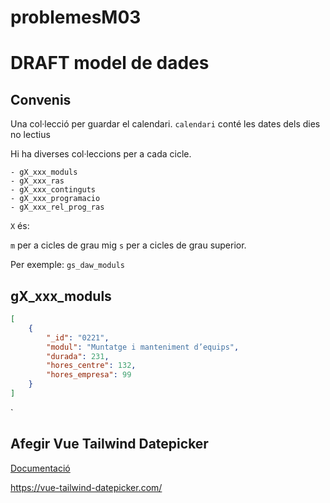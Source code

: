 # problemesM03
# DRAFT model de dades

## Convenis
Una col·lecció per guardar el calendari.
`calendari`
conté les dates dels dies no lectius


Hi ha diverses col·leccions per a cada cicle.
```
- gX_xxx_moduls
- gX_xxx_ras
- gX_xxx_continguts
- gX_xxx_programacio
- gX_xxx_rel_prog_ras
```
`X` és:

  `m` per a cicles de grau mig
  `s` per a cicles de grau superior. 

Per exemple: `gs_daw_moduls`  


## gX_xxx_moduls

```json
[
    {
        "_id": "0221",
        "modul": "Muntatge i manteniment d’equips",
        "durada": 231,
        "hores_centre": 132,
        "hores_empresa": 99
    }
]
```

`

## Afegir Vue Tailwind Datepicker
[Documentació](https://dev.to/elreco/add-a-tailwind-datepicker-to-your-vue-3-application-57j2)

https://vue-tailwind-datepicker.com/
